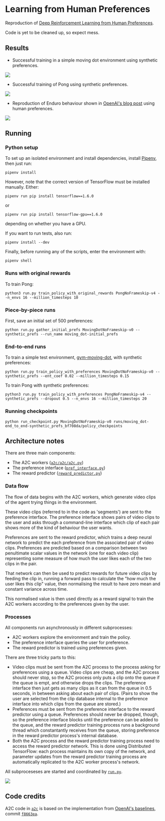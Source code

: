 # Learning from Human Preferences

Reproduction of [Deep Reinforcement Learning from Human Preferences](https://arxiv.org/abs/1706.03741).

Code is yet to be cleaned up, so expect mess.


## Results

* Successful training in a simple moving dot environment using synthetic preferences.

![](images/dot_success.gif)

* Successful training of Pong using synthetic preferences.

![](images/pong.gif)

* Reproduction of Enduro behaviour shown in [OpenAI's blog post](https://blog.openai.com/deep-reinforcement-learning-from-human-preferences/) using human preferences.

![](images/enduro.gif)

## Running


### Python setup

To set up an isolated environment and install dependencies, install
[Pipenv](https://github.com/pypa/pipenv), then just run:

`pipenv install`

However, note that the correct version of TensorFlow must be installed
manually. Either:

`pipenv run pip install tensorflow==1.6.0`

or

`pipenv run pip install tensorflow-gpu==1.6.0`

depending on whether you have a GPU.

If you want to run tests, also run:

`pipenv install --dev`

Finally, before running any of the scripts, enter the environment with:

`pipenv shell`


### Runs with original rewards

To train Pong:

`python3 run.py train_policy_with_original_rewards PongNoFrameskip-v4 --n_envs 16 --million_timesteps 10`


### Piece-by-piece runs

First, save an initial set of 500 preferences:

`python run.py gather_initial_prefs MovingDotNoFrameskip-v0 --synthetic_prefs --run_name moving_dot-initial_prefs`


### End-to-end runs

To train a simple test environment, [gym-moving-dot](https://github.com/mrahtz/gym-moving-dot), with synthetic preferences:

`python run.py train_policy_with_preferences MovingDotNoFrameskip-v0 --synthetic_prefs --ent_coef 0.02 --million_timesteps 0.15`

To train Pong with synthetic preferences:

`python3 run.py train_policy_with_preferences PongNoFrameskip-v4 --synthetic_prefs --dropout 0.5 --n_envs 16 --million_timesteps 20`


### Running checkpoints

`python run_checkpoint.py MovingDotNoFrameskip-v0 runs/moving_dot-end_to_end-synthetic_prefs_bf708da/policy_checkpoints`


## Architecture notes

There are three main components:
* The A2C workers ([`a2c/a2c/a2c.py`](a2c/a2c/a2c.py))
* The preference interface ([`pref_interface.py`](pref_interface.py))
* The reward predictor ([`reward_predictor.py`](reward_predictor.py))

### Data flow

The flow of data begins with the A2C workers, which generate video clips of the
agent trying things in the environment.

These video clips (referred to in the code as 'segments') are sent to the
preference interface. The preference interface shows pairs of video clips to
the user and asks through a command-line interface which clip of each pair
shows more of the kind of behaviour the user wants.

Preferences are sent to the reward predictor, which trains a deep neural
network to predict the each preference from the associated pair of video clips.
Preferences are predicted based on a comparison between two penultimate scalar
values in the network (one for each video clip) representing some measure of
how much the user likes each of the two clips in the pair.

That network can then be used to predict rewards for future video clips by
feeding the clip in, running a forward pass to calculate the "how much the user
likes this clip" value, then normalising the result to have zero mean and
constant variance across time.

This normalised value is then used directly as a reward signal to train the A2C
workers according to the preferences given by the user.

### Processes

All components run asynchronously in different subprocesses:
* A2C workers explore the environment and train the policy.
* The preference interface queries the user for preference.
* The reward predictor is trained using preferences given.

There are three tricky parts to this:
* Video clips must be sent from the A2C process to the process asking for
  preferences using a queue. Video clips are cheap, and the A2C process should
  never stop, so the A2C process only puts a clip onto the queue if the queue
  is empt, and otherwise drops the clips. The preference interface then just
  gets as many clips as it can from the queue in 0.5 seconds, in between asking
  about each pair of clips. (Pairs to show the user are selected from the clip
  database internal to the preference interface into which clips from the queue
  are stored.)
* Preferences must be sent from the preference interface to the reward
  predictor using a queue. Preferences should never be dropped, though, so the
  preference interface blocks until the preference can be added to the queue,
  and the reward predictor training process runs a background thread which
  constantantly receives from the queue, storing preference in the reward
  predictor process's internal database.
* Both the A2C process and the reward predictor training process need to access
  the reward predictor network. This is done using Distributed TensorFlow: each
  process maintains its own copy of the network, and parameter updates from
  the reward predictor training process are automatically replicated to the A2C
  worker process's network.

All subproceseses are started and coordinated by [`run.py`](run.py).

![](images/diagram.png)


## Code credits

A2C code in [`a2c`](a2c) is based on the implementation from [OpenAI's baselines](https://github.com/openai/baselines), commit [`f8663ea`](https://github.com/openai/baselines/commit/f8663ea).
